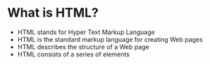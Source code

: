 # What is HTML?
- HTML stands for Hyper Text Markup Language
- HTML is the standard markup language for creating Web pages
- HTML describes the structure of a Web page
- HTML consists of a series of elements